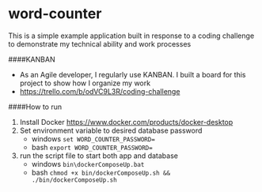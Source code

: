 # word-counter

This is a simple example application built in response to a coding challenge to demonstrate my technical ability and work processes


####KANBAN
* As an Agile developer, I regularly use KANBAN. I built a board for this project to show how I organize my work  
* https://trello.com/b/odVC9L3R/coding-challenge

####How to run
1. Install Docker https://www.docker.com/products/docker-desktop
2. Set environment variable to desired database password 
    * windows `set WORD_COUNTER_PASSWORD=`
    * bash `export WORD_COUNTER_PASSWORD=`
3. run the script file to start both app and database
    * windows `bin\dockerComposeUp.bat`
    * bash `chmod +x bin/dockerComposeUp.sh && ./bin/dockerComposeUp.sh`

